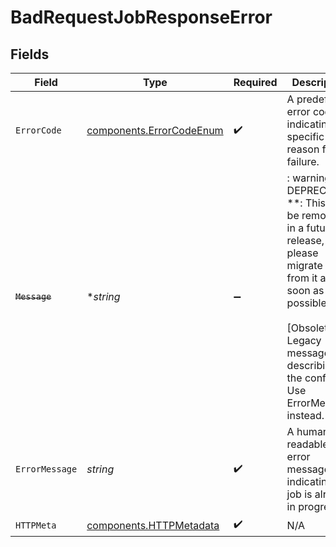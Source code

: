 # BadRequestJobResponseError


## Fields

| Field                                                                                                                                                                                                 | Type                                                                                                                                                                                                  | Required                                                                                                                                                                                              | Description                                                                                                                                                                                           |
| ----------------------------------------------------------------------------------------------------------------------------------------------------------------------------------------------------- | ----------------------------------------------------------------------------------------------------------------------------------------------------------------------------------------------------- | ----------------------------------------------------------------------------------------------------------------------------------------------------------------------------------------------------- | ----------------------------------------------------------------------------------------------------------------------------------------------------------------------------------------------------- |
| `ErrorCode`                                                                                                                                                                                           | [components.ErrorCodeEnum](../../models/components/errorcodeenum.md)                                                                                                                                  | :heavy_check_mark:                                                                                                                                                                                    | A predefined error code indicating the specific reason for the failure.                                                                                                                               |
| ~~`Message`~~                                                                                                                                                                                         | **string*                                                                                                                                                                                             | :heavy_minus_sign:                                                                                                                                                                                    | : warning: ** DEPRECATED **: This will be removed in a future release, please migrate away from it as soon as possible.<br/><br/>[Obsolete] Legacy message describing the conflict. Use ErrorMessage instead. |
| `ErrorMessage`                                                                                                                                                                                        | *string*                                                                                                                                                                                              | :heavy_check_mark:                                                                                                                                                                                    |  A human-readable error message indicating the job is already in progress.                                                                                                                            |
| `HTTPMeta`                                                                                                                                                                                            | [components.HTTPMetadata](../../models/components/httpmetadata.md)                                                                                                                                    | :heavy_check_mark:                                                                                                                                                                                    | N/A                                                                                                                                                                                                   |